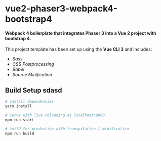 # vue2-phaser3-webpack4-bootstrap4

#### Webpack 4 boilerplate that integrates Phaser 3 into a Vue 2 project with bootstrap 4.

This project template has been set up using the **Vue CLI 3** and includes:
* *Sass*
* *CSS Postprocessing*
* *Babel*
* *Source Minification*

## Build Setup sdasd

``` bash
# install dependencies
yarn install

# serve with live reloading at localhost:9000
npm run start

# build for production with transpilation / minification
npm run build


```
